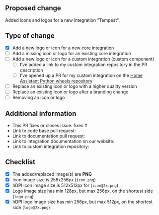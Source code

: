 <!--
  You are amazing! Thanks for contributing to our project!
  Please, DO NOT DELETE ANY TEXT from this template! (unless instructed).
-->
## Proposed change
<!--
  Describe the big picture of your changes here to communicate to the
  maintainers why we should accept this pull request.
-->
Added icons and logos for a new integration "Tempest".

## Type of change
<!--
  What type of change does your PR introduce to the Home Assistant Brands?
  NOTE: Please, check only 1! box!
  If your PR requires multiple boxes to be checked, you'll most likely need to
  split it into multiple PRs. This makes things easier and faster to code review.
-->

- [x] Add a new logo or icon for a new core integration
- [ ] Add a missing icon or logo for an existing core integration
- [ ] Add a new logo or icon for a custom integration (custom component)
  - [ ] I've added a link to my custom integration repository in the PR description
  - [ ] I've opened up a PR for my custom integration on the [Home Assistant
    Python wheels repository](https://github.com/home-assistant/wheels-custom-integrations)
- [ ] Replace an existing icon or logo with a higher quality version
- [ ] Replace an existing icon or logo after a branding change
- [ ] Removing an icon or logo

## Additional information
<!--
  Details are important, and help maintainers processing your PR.
  Please be sure to fill out additional details, if applicable.
-->

- This PR fixes or closes issue: fixes #
- Link to code base pull request:
- Link to documentation pull request:
- Link to integration documentation on our website:
- Link to custom integration repository:

## Checklist
<!--
  Put an `x` in the boxes that apply. You can also fill these out after
  creating the PR. If you're unsure about any of them, don't hesitate to ask.
  We're here to help! This is simply a reminder of what we are going to look
  for before merging your contribution.
-->

- [x] The added/replaced image(s) are **PNG**
- [x] Icon image size is 256x256px (`icon.png`)
- [x] hDPI icon image size is 512x512px for  (`icon@2x.png`)
- [x] Logo image size has min 128px, but max 256px, on the shortest side (`logo.png`)
- [x] hDPI logo image size has min 256px, but max 512px, on the shortest side (`logo@2x.png`)

<!--
  Thank you for contributing <3
-->
